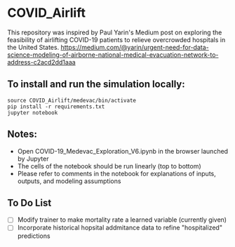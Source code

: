 # COVID_Airlift

This repository was inspired by Paul Yarin's Medium post on exploring the feasibility of airlifting COVID-19 patients to relieve overcrowded hospitals in the United States.
https://medium.com/@yarin/urgent-need-for-data-science-modeling-of-airborne-national-medical-evacuation-network-to-address-c2acd2dd1aaa

## To install and run the simulation locally:
```
source COVID_Airlift/medevac/bin/activate
pip install -r requirements.txt
jupyter notebook
```
## Notes:
- Open COVID-19_Medevac_Exploration_V6.ipynb in the browser launched by Jupyter 
- The cells of the notebook should be run linearly (top to bottom)
- Please refer to comments in the notebook for explanations of inputs, outputs, and modeling assumptions

## To Do List
- [ ] Modify trainer to make mortality rate a learned variable (currently given)
- [ ] Incorporate historical hopsital addmitance data to refine "hospitalized" predictions
